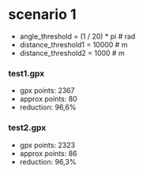 # scenario 1
- angle_threshold = (1 / 20) * pi  # rad
- distance_threshold1 = 10000  # m
- distance_threshold2 = 1000  # m

### test1.gpx
- gpx points: 2367
- approx points: 80
- reduction: 96,6%

### test2.gpx
- gpx points: 2323
- approx points: 86
- reduction: 96,3%